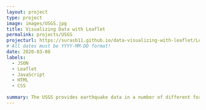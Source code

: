 ```yaml
---
layout: project
type: project
image: images/USGS.jpg
title: Visualizing Data with Leaflet
permalink: projects/USGS
projecturl: https://surasb11.github.io/data-visualizing-with-leaflet/Leaflet/
# All dates must be YYYY-MM-DD format!
date: 2020-03-08
labels:
  - JSON
  - Leaflet
  - JavaScript
  - HTML
  - CSS
  
summary: The USGS provides earthquake data in a number of different formats. In this project visualizing map using Leaflet that plots all of the earthquakes from data set i picked from USGS based on their longitude and latitude. On the map you can  select overlays in layer controls box: Hight Contrast map, Street map, Dark map and Satellite map.
---
```

